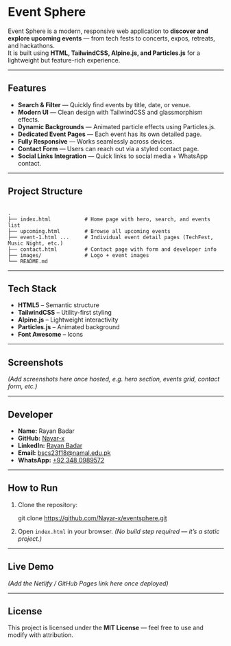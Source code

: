 # Event Sphere

Event Sphere is a modern, responsive web application to **discover and explore upcoming events** — from tech fests to concerts, expos, retreats, and hackathons.  
It is built using **HTML, TailwindCSS, Alpine.js, and Particles.js** for a lightweight but feature-rich experience.

---

## Features
- **Search & Filter** — Quickly find events by title, date, or venue.  
- **Modern UI** — Clean design with TailwindCSS and glassmorphism effects.  
- **Dynamic Backgrounds** — Animated particle effects using Particles.js.  
- **Dedicated Event Pages** — Each event has its own detailed page.  
- **Fully Responsive** — Works seamlessly across devices.  
- **Contact Form** — Users can reach out via a styled contact page.  
- **Social Links Integration** — Quick links to social media + WhatsApp contact.  

---

## Project Structure
```

.
├── index.html           # Home page with hero, search, and events list
├── upcoming.html        # Browse all upcoming events
├── event-1.html ...     # Individual event detail pages (TechFest, Music Night, etc.)
├── contact.html         # Contact page with form and developer info
├── images/              # Logo + event images
└── README.md

````

---

## Tech Stack
- **HTML5** – Semantic structure  
- **TailwindCSS** – Utility-first styling  
- **Alpine.js** – Lightweight interactivity  
- **Particles.js** – Animated background  
- **Font Awesome** – Icons  

---

## Screenshots
*(Add screenshots here once hosted, e.g. hero section, events grid, contact form, etc.)*

---

## Developer
- **Name:** Rayan Badar  
- **GitHub:** [Nayar-x](https://github.com/Nayar-x)  
- **LinkedIn:** [Rayan Badar](https://www.linkedin.com/in/rayan-badar-b64542367/)  
- **Email:** bscs23f18@namal.edu.pk  
- **WhatsApp:** [+92 348 0989572](https://wa.me/923480989572)

---

## How to Run
1. Clone the repository:

   git clone https://github.com/Nayar-x/eventsphere.git


2. Open `index.html` in your browser.
   *(No build step required — it’s a static project.)*

---

## Live Demo

*(Add the Netlify / GitHub Pages link here once deployed)*

---

## License

This project is licensed under the **MIT License** — feel free to use and modify with attribution.

```
